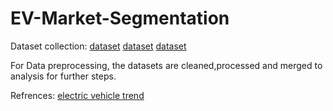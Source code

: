 # EV-Market-Segmentation
Dataset collection:
[dataset](https://data.gov.in/search?title=ev%20sales)
[dataset](https://www.kaggle.com/datasets/atom1991/electric-vehicle-2023)
[dataset](https://www.kaggle.com/code/prateekiet/electric-vehicle-analysis)

For Data preprocessing, the datasets are cleaned,processed and merged to analysis for further steps.

Refrences:
[electric vehicle trend](https://evreporter.com/indias-electric-vehicle-sales-trend-december-2022/)

